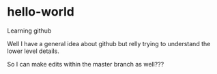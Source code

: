 # hello-world
Learning github

Well I have a general idea about github but relly trying to understand the lower level details. 

So I can make edits within the master branch as well???

